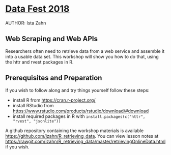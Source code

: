 
[Data Fest 2018](http://projects.iq.harvard.edu/datafest2018)
============================================================


AUTHOR: Ista Zahn


Web Scraping and Web APIs
---------------------------------------------------------

Researchers often need to 
retrieve data from a web service and assemble it into a usable
data set. This workshop will show you how to do that, using the httr
and rvest packages in R.

Prerequisites and Preparation
-----------------------------

If you wish to follow along and try things yourself follow these steps:

- install R from <https://cran.r-project.org/>
- install RStudio from <https://www.rstudio.com/products/rstudio/download/#download>
- install required packages in R with `install.packages(c("httr", "rvest", "jsonlite"))`

A github repository containing the workshop materials is
available <https://github.com/izahn/R_retrieving_data>. You can view lesson notes at 
<https://rawgit.com/izahn/R_retrieving_data/master/retrievingOnlineData.html>
if you wish. 

